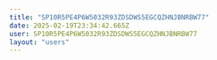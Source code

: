 ```yaml
---
title: "SP10R5PE4P6W5032R93ZDSDWS5EGCQZHNJBNRBW77"
date: 2025-02-19T23:34:42.665Z
user: SP10R5PE4P6W5032R93ZDSDWS5EGCQZHNJBNRBW77
layout: "users"
---
```

    